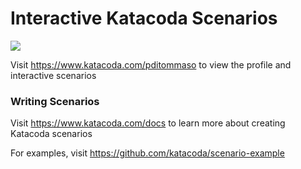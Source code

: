 # Interactive Katacoda Scenarios

[![](http://shields.katacoda.com/katacoda/pditommaso/count.svg)](https://www.katacoda.com/pditommaso "Get your profile on Katacoda.com")

Visit https://www.katacoda.com/pditommaso to view the profile and interactive scenarios

### Writing Scenarios
Visit https://www.katacoda.com/docs to learn more about creating Katacoda scenarios

For examples, visit https://github.com/katacoda/scenario-example

